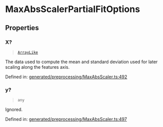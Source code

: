 # MaxAbsScalerPartialFitOptions

## Properties

### X?

> [`ArrayLike`](../types/ArrayLike.md)

The data used to compute the mean and standard deviation used for later scaling along the features axis.

Defined in:  [generated/preprocessing/MaxAbsScaler.ts:492](https://github.com/transitive-bullshit/scikit-learn-ts/blob/b59c1ff/packages/sklearn/src/generated/preprocessing/MaxAbsScaler.ts#L492)

### y?

> `any`

Ignored.

Defined in:  [generated/preprocessing/MaxAbsScaler.ts:497](https://github.com/transitive-bullshit/scikit-learn-ts/blob/b59c1ff/packages/sklearn/src/generated/preprocessing/MaxAbsScaler.ts#L497)
